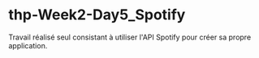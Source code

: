 # thp-Week2-Day5_Spotify

Travail réalisé seul consistant à utiliser l'API Spotify pour créer sa propre application.